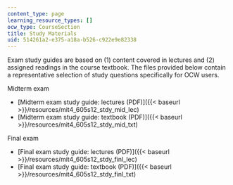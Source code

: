 ```yaml
---
content_type: page
learning_resource_types: []
ocw_type: CourseSection
title: Study Materials
uid: 514261a2-e375-a18a-b526-c922e9e82338
---
```


Exam study guides are based on (1) content covered in lectures and (2) assigned readings in the course textbook. The files provided below contain a representative selection of study questions specifically for OCW users.

Midterm exam

*   [Midterm exam study guide: lectures (PDF)]({{< baseurl >}}/resources/mit4_605s12_stdy_mid_lec)
*   [Midterm exam study guide: textbook (PDF)]({{< baseurl >}}/resources/mit4_605s12_stdy_mid_txt)

Final exam

*   [Final exam study guide: lectures (PDF)]({{< baseurl >}}/resources/mit4_605s12_stdy_finl_lec)
*   [Final exam study guide: textbook (PDF)]({{< baseurl >}}/resources/mit4_605s12_stdy_finl_txt)